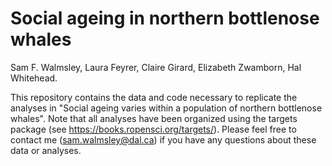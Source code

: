 # Social ageing in northern bottlenose whales

Sam F. Walmsley, Laura Feyrer, Claire Girard, Elizabeth Zwamborn, Hal Whitehead.

This repository contains the data and code necessary to replicate the analyses in "Social ageing varies within a population of northern bottlenose whales". Note that all analyses have been organized using the targets package (see https://books.ropensci.org/targets/). Please feel free to contact me (sam.walmsley@dal.ca) if you have any questions about these data or analyses. 